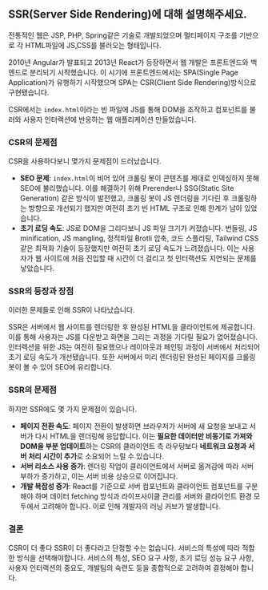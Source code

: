 ## SSR(Server Side Rendering)에 대해 설명해주세요.

전통적인 웹은 JSP, PHP, Spring같은 기술로 개발되었으며 멀티페이지 구조를 기반으로 각 HTML파일에 JS,CSS를 불러오는 형태입니다.

2010년 Angular가 발표되고 2013년 React가 등장하면서 웹 개발은 프론트엔드와 백엔드로 분리되기 시작했습니다.
이 시기에 프론트엔드에서는 SPA(Single Page Application)가 유행하기 시작했으며 SPA는 CSR(Client Side Rendering)방식으로 구현됐습니다. 

CSR에서는 `index.html`이라는 빈 파일에 JS를 통해 DOM을 조작하고 컴포넌트를 불러와 사용자 인터랙션에 반응하는 웹 애플리케이션 만들었습니다.

### CSR의 문제점
CSR을 사용하다보니 몇가지 문제점이 드러났습니다.
* **SEO 문제**: `index.html`이 비어 있어 크롤링 봇이 콘텐츠를 제대로 인덱싱하지 못해 SEO에 불리했습니다. 
이를 해결하기 위해 Prerender나 SSG(Static Site Generation) 같은 방식이 발전했고, 크롤링 봇이 JS 렌더링을 기다린 후 크롤링하는 방향으로 개선되기 했지만 여전히 초기 빈 HTML 구조로 인해 한계가 남아 있었습니다.
* **초기 로딩 속도**: JS로 DOM을 그리다보니 JS 파일 크기가 커졌습니다.
번들링, JS minification, JS mangling, 정적파일 Brotli 압축, 코드 스플리팅, Tailwind CSS 같은 최적화 기술이 등장했지만 여전히 초기 로딩 속도가 느려졌습니다.
이는 사용자가 웹 사이트에 처음 진입할 때 시간이 더 걸리고 첫 인터랙션도 지연되는 문제를 낳았습니다.

### SSR의 등장과 장점
이러한 문제들로 인해 SSR이 나타났습니다.

SSR은 서버에서 웹 사이트를 렌더링한 후 완성된 HTML을 클라이언트에 제공합니다. 이를 통해 사용자는 JS를 다운받고 화면을 그리는 과정을 기다릴 필요가 없어졌습니다.
인터렉션을 위한 JS는 여전히 필요했으나 레이아웃과 페인팅 과정이 서버에서 처리되어 초기 로딩 속도가 개선됐습니다.
또한 서버에서 미리 렌더링된 완성된 페이지를 크롤링 봇이 볼 수 있어 SEO에 유리합니다.

### SSR의 문제점
하지만 SSR에도 몇 가지 문제점이 있습니다.
* **페이지 전환 속도**: 페이지 전환이 발생하면 브라우저가 서버에 새 요청을 보내고 서버가 다시 HTML을 렌더링해 응답합니다.
이는 **필요한 데이터만 비동기로 가져와 DOM을 부분 업데이트**하는 CSR의 클라이언트 측 라우팅보다 **네트워크 요청과 서버 처리 시간이 추가**로 소요되어 느릴 수 있습니다.
* **서버 리소스 사용 증가**: 렌더링 작업이 클라이언트에서 서버로 옮겨감에 따라 서버 부하가 증가하고, 이는 서버 비용 상승으로 이어집니다.
* **개발 복잡성 증가**: React를 기준으로 서버 컴포넌트와 클라이언트 컴포넌트를 구분해야 하며 데이터 fetching 방식과 라이프사이클 관리를 서버와 클라이언트 환경 모두에서 고려해야 합니다.
이로 인해 개발자의 러닝 커브가 발생합니다.

### 결론
CSR이 더 좋다 SSR이 더 좋다라고 단정할 수는 없습니다. 서비스의 특성에 따라 적합한 방식을 선택해야합니다.
서비스의 특성, SEO 요구 사항, 초기 로딩 성능 요구 사항, 사용자 인터랙션의 중요도, 개발팀의 숙련도 등을 종합적으로 고려하여 결정해야 합니다.
